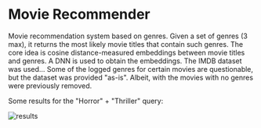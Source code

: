 # Movie Recommender

Movie recommendation system based on genres. Given a set of genres (3 max), it returns the most likely movie titles
that contain such genres. The core idea is cosine distance-measured embeddings between movie titles and genres. A DNN is used to obtain the embeddings.
The IMDB dataset was used... Some of the logged genres for certain movies are questionable, but the dataset was provided "as-is". Albeit, with the
movies with no genres were previously removed.

Some results for the "Horror" + "Thriller" query:

![results](https://github.com/gone-still/ai/assets/8327505/ef74fb7c-b6fd-4b78-ac70-77aca2ec5592)
